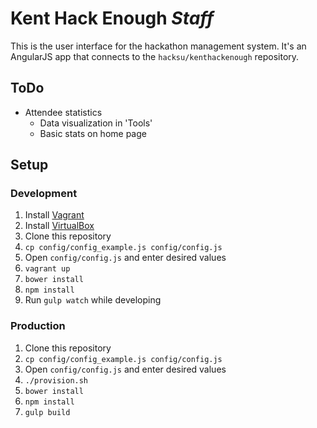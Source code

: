 # Kent Hack Enough *Staff*

This is the user interface for the hackathon management system. It's an AngularJS
app that connects to the `hacksu/kenthackenough` repository.

## ToDo
- Attendee statistics
    + Data visualization in 'Tools'
    + Basic stats on home page

## Setup

### Development
1. Install [Vagrant](https://www.vagrantup.com/downloads.html)
2. Install [VirtualBox](https://www.virtualbox.org)
3. Clone this repository
4. `cp config/config_example.js config/config.js`
5. Open `config/config.js` and enter desired values
6. `vagrant up`
7. `bower install`
8. `npm install`
9. Run `gulp watch` while developing

### Production
1. Clone this repository
2. `cp config/config_example.js config/config.js`
3. Open `config/config.js` and enter desired values
4. `./provision.sh`
5. `bower install`
6. `npm install`
7. `gulp build`